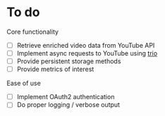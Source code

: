 # To do

Core functionality

- [ ] Retrieve enriched video data from YouTube API
- [ ] Implement async requests to YouTube using [trio](https://trio.readthedocs.io/en/stable/index.html)
- [ ] Provide persistent storage methods
- [ ] Provide metrics of interest

Ease of use

- [ ] Implement OAuth2 authentication
- [ ] Do proper logging / verbose output
